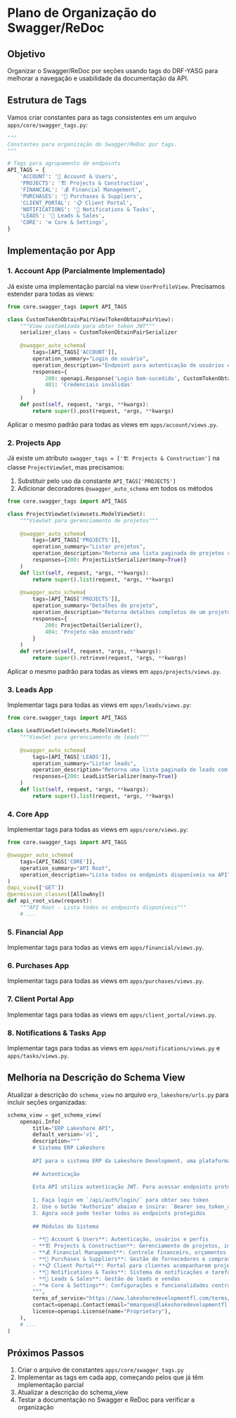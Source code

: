 # Plano de Organização do Swagger/ReDoc

## Objetivo
Organizar o Swagger/ReDoc por seções usando tags do DRF-YASG para melhorar a navegação e usabilidade da documentação da API.

## Estrutura de Tags

Vamos criar constantes para as tags consistentes em um arquivo `apps/core/swagger_tags.py`:

```python
"""
Constantes para organização do Swagger/ReDoc por tags.
"""

# Tags para agrupamento de endpoints
API_TAGS = {
    'ACCOUNT': '👥 Account & Users',
    'PROJECTS': '🏗️ Projects & Construction',
    'FINANCIAL': '💰 Financial Management',
    'PURCHASES': '🛒 Purchases & Suppliers',
    'CLIENT_PORTAL': '📋 Client Portal',
    'NOTIFICATIONS': '🔔 Notifications & Tasks',
    'LEADS': '🎯 Leads & Sales',
    'CORE': '⚙️ Core & Settings',
}
```

## Implementação por App

### 1. Account App (Parcialmente Implementado)

Já existe uma implementação parcial na view `UserProfileView`. Precisamos estender para todas as views:

```python
from core.swagger_tags import API_TAGS

class CustomTokenObtainPairView(TokenObtainPairView):
    """View customizada para obter token JWT"""
    serializer_class = CustomTokenObtainPairSerializer
    
    @swagger_auto_schema(
        tags=[API_TAGS['ACCOUNT']],
        operation_summary="Login de usuário",
        operation_description="Endpoint para autenticação de usuários e obtenção de tokens JWT",
        responses={
            200: openapi.Response('Login bem-sucedido', CustomTokenObtainPairSerializer),
            401: 'Credenciais inválidas'
        }
    )
    def post(self, request, *args, **kwargs):
        return super().post(request, *args, **kwargs)
```

Aplicar o mesmo padrão para todas as views em `apps/account/views.py`.

### 2. Projects App

Já existe um atributo `swagger_tags = ['🏗️ Projects & Construction']` na classe `ProjectViewSet`, mas precisamos:

1. Substituir pelo uso da constante `API_TAGS['PROJECTS']`
2. Adicionar decoradores `@swagger_auto_schema` em todos os métodos

```python
from core.swagger_tags import API_TAGS

class ProjectViewSet(viewsets.ModelViewSet):
    """ViewSet para gerenciamento de projetos"""
    
    @swagger_auto_schema(
        tags=[API_TAGS['PROJECTS']],
        operation_summary="Listar projetos",
        operation_description="Retorna uma lista paginada de projetos com filtros",
        responses={200: ProjectListSerializer(many=True)}
    )
    def list(self, request, *args, **kwargs):
        return super().list(request, *args, **kwargs)
    
    @swagger_auto_schema(
        tags=[API_TAGS['PROJECTS']],
        operation_summary="Detalhes do projeto",
        operation_description="Retorna detalhes completos de um projeto específico",
        responses={
            200: ProjectDetailSerializer(),
            404: 'Projeto não encontrado'
        }
    )
    def retrieve(self, request, *args, **kwargs):
        return super().retrieve(request, *args, **kwargs)
```

Aplicar o mesmo padrão para todas as views em `apps/projects/views.py`.

### 3. Leads App

Implementar tags para todas as views em `apps/leads/views.py`:

```python
from core.swagger_tags import API_TAGS

class LeadViewSet(viewsets.ModelViewSet):
    """ViewSet para gerenciamento de leads"""
    
    @swagger_auto_schema(
        tags=[API_TAGS['LEADS']],
        operation_summary="Listar leads",
        operation_description="Retorna uma lista paginada de leads com filtros",
        responses={200: LeadListSerializer(many=True)}
    )
    def list(self, request, *args, **kwargs):
        return super().list(request, *args, **kwargs)
```

### 4. Core App

Implementar tags para todas as views em `apps/core/views.py`:

```python
from core.swagger_tags import API_TAGS

@swagger_auto_schema(
    tags=[API_TAGS['CORE']],
    operation_summary="API Root",
    operation_description="Lista todos os endpoints disponíveis na API"
)
@api_view(['GET'])
@permission_classes([AllowAny])
def api_root_view(request):
    """API Root - Lista todos os endpoints disponíveis"""
    # ...
```

### 5. Financial App

Implementar tags para todas as views em `apps/financial/views.py`.

### 6. Purchases App

Implementar tags para todas as views em `apps/purchases/views.py`.

### 7. Client Portal App

Implementar tags para todas as views em `apps/client_portal/views.py`.

### 8. Notifications & Tasks App

Implementar tags para todas as views em `apps/notifications/views.py` e `apps/tasks/views.py`.

## Melhoria na Descrição do Schema View

Atualizar a descrição do `schema_view` no arquivo `erp_lakeshore/urls.py` para incluir seções organizadas:

```python
schema_view = get_schema_view(
    openapi.Info(
        title="ERP Lakeshore API",
        default_version='v1',
        description="""
        # Sistema ERP Lakeshore
        
        API para o sistema ERP da Lakeshore Development, uma plataforma completa para gestão de projetos imobiliários e construção civil.
        
        ## Autenticação
        
        Esta API utiliza autenticação JWT. Para acessar endpoints protegidos:
        
        1. Faça login em `/api/auth/login/` para obter seu token
        2. Use o botão "Authorize" abaixo e insira: `Bearer seu_token_aqui`
        3. Agora você pode testar todos os endpoints protegidos
        
        ## Módulos do Sistema
        
        - **👥 Account & Users**: Autenticação, usuários e perfis
        - **🏗️ Projects & Construction**: Gerenciamento de projetos, incorporações e cronogramas
        - **💰 Financial Management**: Controle financeiro, orçamentos e pagamentos
        - **🛒 Purchases & Suppliers**: Gestão de fornecedores e compras
        - **📋 Client Portal**: Portal para clientes acompanharem projetos
        - **🔔 Notifications & Tasks**: Sistema de notificações e tarefas
        - **🎯 Leads & Sales**: Gestão de leads e vendas
        - **⚙️ Core & Settings**: Configurações e funcionalidades centrais
        """,
        terms_of_service="https://www.lakeshoredevelopmentfl.com/terms/",
        contact=openapi.Contact(email="mmarques@lakeshoredevelopmentfl.com"),
        license=openapi.License(name="Proprietary"),
    ),
    # ...
)
```

## Próximos Passos

1. Criar o arquivo de constantes `apps/core/swagger_tags.py`
2. Implementar as tags em cada app, começando pelos que já têm implementação parcial
3. Atualizar a descrição do schema_view
4. Testar a documentação no Swagger e ReDoc para verificar a organização